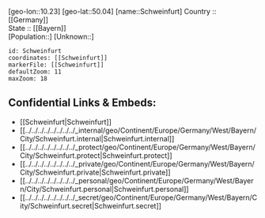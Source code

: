 ﻿---
location: [50.04,10.23] 
mapzoom: [7,12] 
mapmarker: city 
type: City
tags:
- geo/City


SpocWebEntityId: 34108
isDeleted: false
confidential: public

---
[geo-lon::10.23] 
[geo-lat::50.04] 
[name::Schweinfurt] 
Country :: [[Germany]]  
State :: [[Bayern]]  
[Population::] 
[Unknown::] 


```leaflet
id: Schweinfurt
coordinates: [[Schweinfurt]] 
markerFile: [[Schweinfurt]] 
defaultZoom: 11 
maxZoom: 18
```


## Confidential Links & Embeds: 
- [[Schweinfurt|Schweinfurt]]  
- [[../../../../../../../../_internal/geo/Continent/Europe/Germany/West/Bayern/City/Schweinfurt.internal|Schweinfurt.internal]] 
- [[../../../../../../../../_protect/geo/Continent/Europe/Germany/West/Bayern/City/Schweinfurt.protect|Schweinfurt.protect]] 
- [[../../../../../../../../_private/geo/Continent/Europe/Germany/West/Bayern/City/Schweinfurt.private|Schweinfurt.private]] 
- [[../../../../../../../../_personal/geo/Continent/Europe/Germany/West/Bayern/City/Schweinfurt.personal|Schweinfurt.personal]] 
- [[../../../../../../../../_secret/geo/Continent/Europe/Germany/West/Bayern/City/Schweinfurt.secret|Schweinfurt.secret]] 
